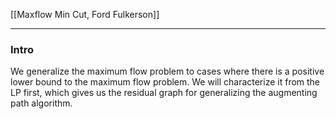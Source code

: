 [[Maxflow Min Cut, Ford Fulkerson]]

---
### **Intro**

We generalize the maximum flow problem to cases where there is a positive lower bound to the maximum flow problem. We will characterize it from the LP first, which gives us the residual graph for generalizing the augmenting path algorithm. 






